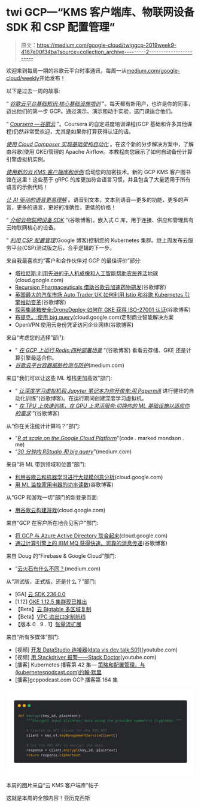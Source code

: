 # twi GCP—“KMS 客户端库、物联网设备 SDK 和 CSP 配置管理”

> 原文：<https://medium.com/google-cloud/twiggcp-2019week9-4167e00f34ba?source=collection_archive---------2----------------------->

欢迎来到每周一期的谷歌云平台时事通讯，每周一从[medium.com/google-cloud/weekly](/google-cloud/weekly)开始发布！

以下是过去一周的故事:

“ [*谷歌云平台基础知识:核心基础设施培训*](http://gtech.run/k9wza) ”。每天都有新用户，也许是你的同事，迈出他们的第一步 GCP。通过演示、演示和动手实验，这门课适合他们。

“ [*Coursera —谷歌云*](http://gtech.run/nw5f8) ”。Coursera 的自定进度培训课程(GCP 基础和许多其他课程)仍然非常受欢迎，尤其是如果你打算获得认证的话。

[*使用 Cloud Composer 实现基础架构自动化*](http://gtech.run/8wlkp) 。在这个新的分步解决方案中，了解由谷歌(使用 GKE)管理的 Apache Airflow。本教程向您展示了如何自动备份计算引擎虚拟机实例。

[*使用新的云 KMS 客户端库和示例*](http://gtech.run/7qxrq) 启动您的加密技术。新的 GCP KMS 客户图书馆在这里！这些基于 gRPC 的库更加符合语言习惯，并且包含了大量适用于所有语言的示例代码！

[*让 AI 驱动的语音更易理解*](http://gtech.run/rlyvx) 。语音到文本，文本到语音—更多的功能，更多的声音，更多的语言，更好的准确性，更低的价格！

“ [*介绍云物联网设备 SDK*](http://gtech.run/5fhyv) ”(谷歌博客)。嵌入式 C 库，用于连接、供应和管理具有云物联网核心的设备。

" [*利用 CSP 配置管理*](http://gtech.run/fz5nn)(Google 博客)控制您的 Kubernetes 集群。继上周发布云服务平台(CSP)测试版之后，合乎逻辑的下一步。

来自我最喜欢的“客户和合作伙伴对 GCP 的最佳评价”部分:

*   [塔拉尼斯:利用先进的无人机成像和人工智能帮助农民养活地球](http://gtech.run/gt8r8)(cloud.google.com)
*   [Recursion Pharmaceuticals 借助谷歌云加速药物研发](http://gtech.run/wedey)(谷歌博客)
*   [英国最大的汽车市场 Auto Trader UK 如何利用 Istio 和谷歌 Kubernetes 引擎推动变革](http://gtech.run/l3tp7)(谷歌博客)
*   [探索集装箱安全:DroneDeploy 如何在 GKE 获得 ISO-27001 认证](http://gtech.run/kw9h3)(谷歌博客)
*   [布提克。:使用 big query](http://gtech.run/x6qfm)(cloud.google.com)定制商业智能解决方案
*   OpenVPN:使用云身份凭证访问企业网络(谷歌博客)

来自“考虑您的选择”部门:

*   " [*在 GCP 上运行 Redis:四种部署场景*](http://gtech.run/nvucq) "(谷歌博客)
    看看云存储、GKE 还是计算引擎最适合你。
*   [*谷歌云平台容器威胁检测与防护*](http://gtech.run/pxhkk)(medium.com)

来自“我们可以让这些 ML 堆栈更加高效”部门:

*   “ [*让深度学习虚拟机和 Jupyter 笔记本为你开夜车:用 Papermill*](http://gtech.run/p6tu5) 进行健壮的自动化训练”(谷歌博客)。在运行期间创建深度学习虚拟机。
*   “ [*在 TPU 上快速训练，在 GPU 上灵活服务:切换你的 ML 基础设施以适应你的需求*](http://gtech.run/pt3gu) ”(谷歌博客)

从“你在关注统计计算吗？”部门:

*   "[*R at scale on the Google Cloud Platform*](http://gtech.run/6qlrz)"(code . marked mondson . me)
*   “[*30 分钟内 RStudio 和 big query*](http://gtech.run/j273z)”(medium.com)

来自“将 ML 带到领域和位置”部门:

*   [利用谷歌云和机器学习进行大规模创意分析](http://gtech.run/wh5dv)(cloud.google.com)
*   [用 ML 监控家用电器的功率读数](http://gtech.run/ruyw7)(谷歌博客)

从“GCP 和游戏一切”部门的新登录页面:

*   [用谷歌云构建游戏](http://gtech.run/6vt6m)(cloud.google.com)

来自“GCP 在客户所在地会见客户”部门:

*   [将 GCP 与 Azure Active Directory 联合起来](http://gtech.run/x9s2j)(cloud.google.com)
*   [通过计算引擎上的 IBM MQ 获得快速、可靠的消息传递](http://gtech.run/x9nn8)(谷歌博客)

来自 Doug 的“Firebase & Google Cloud”部门:

*   ”[云火石有什么不同？](http://gtech.run/4buhl)(medium.com)

从“测试版，正式版，还是什么？”部门:

*   [GA] [云 SDK 236.0.0](http://gtech.run/wfg8w)
*   [1.12] [GKE 1.12.5 集群现已推出](http://gtech.run/el6e6)
*   【Beta】[云 Bigtable 多区域复制](http://gtech.run/ggr9x)
*   【Beta】[VPC 进出口定制航线](http://gtech.run/6qrss)
*   【版本 0 . 9 . 1】[张量流扩展](http://gtech.run/hg3d5)

来自“所有多媒体”部门:

*   [视频] [开发 DataStudio 连接器(data vis dev talk:S01)](http://gtech.run/4bny6)(youtube.com)
*   [视频] [用 Stackdriver 报警——Stack Doctor](http://gtech.run/4z4ll)(youtube.com)
*   [播客] Kubernetes 播客第 42 集— [策略和配置管理，与(kubernetespodcast.com)约翰·默里](http://gtech.run/9wgj7)
*   [播客]gcppodcast.com GCP 播客第 164 集

[![](img/708cbc40ec038b52fe3e56ff9e2caf13.png)](http://gtech.run/7qxrq)

本周的图片来自“云 KMS 客户端库”帖子

这就是本周的全部内容！亚历克西斯